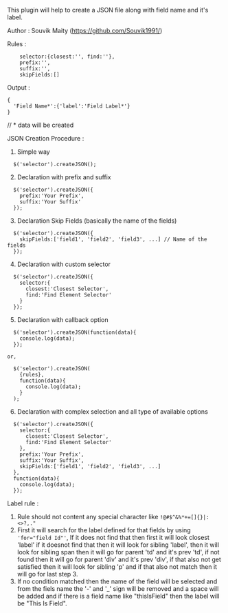 This plugin will help to create a JSON file along with field name and it's label.

Author : Souvik Maity (https://github.com/Souvik1991/)

Rules : 

```
    selector:{closest:'', find:''},
    prefix:'',
    suffix:'',
    skipFields:[]
```
Output : 
```
{
  'Field Name*':{'label':'Field Label*'}
}
``` 
// * data will be created

JSON Creation Procedure :
1) Simple way
```
  $('selector').createJSON();
```
2) Declaration with prefix and suffix
```
  $('selector').createJSON({
    prefix:'Your Prefix', 
    suffix:'Your Suffix'
  });
```
3) Declaration Skip Fields (basically the name of the fields)
```
  $('selector').createJSON({
    skipFields:['field1', 'field2', 'field3', ...] // Name of the fields
  });
```
4) Declaration with custom selector
```
  $('selector').createJSON({
    selector:{
      closest:'Closest Selector', 
      find:'Find Element Selector'
    }
  });
```
5) Declaration with callback option
```
  $('selector').createJSON(function(data){ 
    console.log(data); 
  });

or,

  $('selector').createJSON(
    {rules}, 
    function(data){ 
      console.log(data); 
    }
  );
```

6) Declaration with complex selection and all type of available options
```
  $('selector').createJSON({
    selector:{
      closest:'Closest Selector', 
      find:'Find Element Selector'
    }, 
    prefix:'Your Prefix', 
    suffix:'Your Suffix', 
    skipFields:['field1', 'field2', 'field3', ...]
  }, 
  function(data){ 
    console.log(data);
  });
```

Label rule :
1) Rule should not content any special character like <code>!@#$^&%*+=[]{}|:<>?,."</code>
2) First it will search for the label defined for that fields by using <code>'for="field Id"'</code>, 
If it does not find that then first it will look closest 'label' if it doesnot find that then it will look for sibling 'label', 
then it will look for sibling span then it will go for parent 'td' and it's prev 'td', if not found then it will go for parent 'div' and it's prev 'div', 
if that also not get satisfied then it will look for sibling 'p' and if that also not match then it will go for last step 3.
3) If no condition matched then the name of the field will be selected and from the fiels name the '-' and '_' sign will be removed and a space will be added and if there is a field name like "thisIsField" then the label will be "This Is Field".
